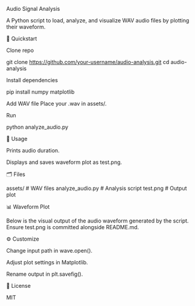 Audio Signal Analysis

A Python script to load, analyze, and visualize WAV audio files by plotting their waveform.

🚀 Quickstart

Clone repo

git clone https://github.com/your-username/audio-analysis.git
cd audio-analysis

Install dependencies

pip install numpy matplotlib

Add WAV file
Place your .wav in assets/.

Run

python analyze_audio.py

🔧 Usage

Prints audio duration.

Displays and saves waveform plot as test.png.

🗂️ Files

assets/               # WAV files
analyze_audio.py      # Analysis script
test.png              # Output plot

📊 Waveform Plot

Below is the visual output of the audio waveform generated by the script. Ensure test.png is committed alongside README.md.



⚙️ Customize

Change input path in wave.open().

Adjust plot settings in Matplotlib.

Rename output in plt.savefig().

📄 License

MIT

